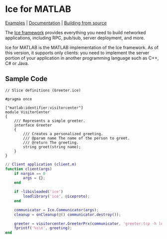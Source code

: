 # Ice for MATLAB

[Examples] | [Documentation] | [Building from source]

The [Ice framework] provides everything you need to build networked applications,
including RPC, pub/sub, server deployment, and more.

Ice for MATLAB is the MATLAB implementation of the Ice framework. As of this version, it
supports only clients: you need to implement the server portion of your application in
another programming language such as C++, C# or Java.

## Sample Code

```slice
// Slice definitions (Greeter.ice)

#pragma once

["matlab:identifier:visitorcenter"]
module VisitorCenter
{
    /// Represents a simple greeter.
    interface Greeter
    {
        /// Creates a personalized greeting.
        /// @param name The name of the person to greet.
        /// @return The greeting.
        string greet(string name);
    }
}
```

```matlab
// Client application (client.m)
function client(args)
    if nargin == 0
        args = {};
    end

    if ~libisloaded('ice')
        loadlibrary('ice', @iceproto);
    end

    communicator = Ice.Communicator(args);
    cleanup = onCleanup(@() communicator.destroy());

    greeter = visitorcenter.GreeterPrx(communicator, 'greeter:tcp -h localhost -p 4061');
    fprintf('%s\n', greeting);
end
```

[Examples]: https://github.com/zeroc-ice/ice-demos/tree/main/matlab
[Documentation]: https://docs.zeroc.com/ice/latest/matlab/
[Building from source]: ./BUILDING.md
[Ice framework]: https://github.com/zeroc-ice/ice
